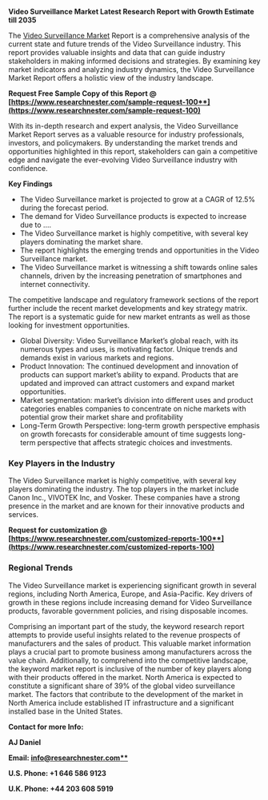 ﻿**Video Surveillance Market Latest Research Report with Growth Estimate till 2035**

The [Video Surveillance Market](https://www.researchnester.com/reports/video-surveillance-security-cameras-market/100) Report is a comprehensive analysis of the current state and future trends of the Video Surveillance industry. This report provides valuable insights and data that can guide industry stakeholders in making informed decisions and strategies. By examining key market indicators and analyzing industry dynamics, the Video Surveillance Market Report offers a holistic view of the industry landscape.

**Request Free Sample Copy of this Report @ [https://www.researchnester.com/sample-request-100**](https://www.researchnester.com/sample-request-100)**

With its in-depth research and expert analysis, the Video Surveillance Market Report serves as a valuable resource for industry professionals, investors, and policymakers. By understanding the market trends and opportunities highlighted in this report, stakeholders can gain a competitive edge and navigate the ever-evolving Video Surveillance industry with confidence.

**Key Findings**

- The Video Surveillance market is projected to grow at a CAGR of 12.5% during the forecast period.
- The demand for Video Surveillance products is expected to increase due to ….
- The Video Surveillance market is highly competitive, with several key players dominating the market share.
- The report highlights the emerging trends and opportunities in the Video Surveillance market.
- The Video Surveillance market is witnessing a shift towards online sales channels, driven by the increasing penetration of smartphones and internet connectivity.

The competitive landscape and regulatory framework sections of the report further include the recent market developments and key strategy matrix. The report is a systematic guide for new market entrants as well as those looking for investment opportunities.

- Global Diversity: Video Surveillance Market’s global reach, with its numerous types and uses, is motivating factor. Unique trends and demands exist in various markets and regions.
- Product Innovation: The continued development and innovation of products can support market’s ability to expand. Products that are updated and improved can attract customers and expand market opportunities.
- Market segmentation: market’s division into different uses and product categories enables companies to concentrate on niche markets with potential grow their market share and profitability
- Long-Term Growth Perspective: long-term growth perspective emphasis on growth forecasts for considerable amount of time suggests long-term perspective that affects strategic choices and investments.
### **Key Players in the Industry**
The Video Surveillance market is highly competitive, with several key players dominating the industry. The top players in the market include Canon Inc., VIVOTEK Inc, and Vosker. These companies have a strong presence in the market and are known for their innovative products and services.

**Request for customization @ [https://www.researchnester.com/customized-reports-100**](https://www.researchnester.com/customized-reports-100)**
### **Regional Trends**
The Video Surveillance market is experiencing significant growth in several regions, including North America, Europe, and Asia-Pacific. Key drivers of growth in these regions include increasing demand for Video Surveillance products, favorable government policies, and rising disposable incomes.

Comprising an important part of the study, the keyword research report attempts to provide useful insights related to the revenue prospects of manufacturers and the sales of product. This valuable market information plays a crucial part to promote business among manufacturers across the value chain. Additionally, to comprehend into the competitive landscape, the keyword market report is inclusive of the number of key players along with their products offered in the market. North America is expected to constitute a significant share of 39% of the global video surveillance market. The factors that contribute to the development of the market in North America include established IT infrastructure and a significant installed base in the United States.

**Contact for more Info:**

**AJ Daniel**

**Email: [info@researchnester.com**](mailto:info@researchnester.com)**

**U.S. Phone: +1 646 586 9123** 

**U.K. Phone: +44 203 608 5919**

